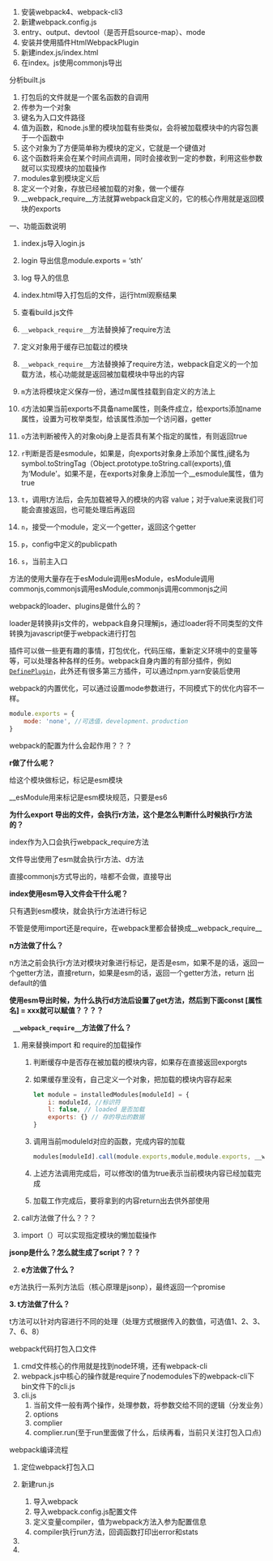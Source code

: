 1. 安装webpack4、webpack-cli3
2. 新建webpack.config.js
3. entry、output、devtool（是否开启source-map）、mode
4. 安装并使用插件HtmlWebpackPlugin
5. 新建index.js/index.html
6. 在index。js使用commonjs导出

分析built.js

1. 打包后的文件就是一个匿名函数的自调用
2. 传参为一个对象
3. 键名为入口文件路径
4. 值为函数，和node.js里的模块加载有些类似，会将被加载模块中的内容包裹于一个函数中
5. 这个对象为了方便简单称为模块的定义，它就是一个键值对
6. 这个函数将来会在某个时间点调用，同时会接收到一定的参数，利用这些参数就可以实现模块的加载操作
7. modules拿到模块定义后
8. 定义一个对象，存放已经被加载的对象，做一个缓存
9. __webpack_require__方法就算webpack自定义的，它的核心作用就是返回模块的exports





一、功能函数说明

1. index.js导入login.js 
2. login 导出信息module.exports = ‘sth’
3. log  导入的信息
4. index.html导入打包后的文件，运行html观察结果
5. 查看build.js文件
6. `__webpack_require__`方法替换掉了require方法



1. 定义对象用于缓存已加载过的模块
2. `__webpack_require__`方法替换掉了require方法，webpack自定义的一个加载方法，核心功能就是返回被加载模块中导出的内容
3. `m`方法将模块定义保存一份，通过m属性挂载到自定义的方法上
4. `d`方法如果当前exports不具备name属性，则条件成立，给exports添加name属性，设置为可枚举类型，给该属性添加一个访问器，getter
5. `o`方法判断被传入的对象obj身上是否具有某个指定的属性，有则返回true
6. `r`判断是否是esmodule，如果是，向exports对象身上添加个属性,j键名为symbol.toStringTag（Object.prototype.toString.call(exports),值为‘Module'。如果不是，在exports对象身上添加一个__esmodule属性，值为true
7. `t`，调用t方法后，会先加载被导入的模块的内容 value；对于value来说我们可能会直接返回，也可能处理后再返回
8. `n`，接受一个module，定义一个getter，返回这个getter
9. `p`，config中定义的publicpath
10. `s`，当前主入口

方法的使用大量存在于esModule调用esModule，esModule调用commonjs,commonjs调用esModule,commonjs调用commonjs之间





webpack的loader、plugins是做什么的？

loader是转换非js文件的，webpack自身只理解js，通过loader将不同类型的文件转换为javascript便于webpack进行打包

插件可以做一些更有趣的事情，打包优化，代码压缩，重新定义环境中的变量等等，可以处理各种各样的任务。webpack自身内置的有部分插件，例如[`DefinePlugin`](https://www.webpackjs.com/plugins/define-plugin)，此外还有很多第三方插件，可以通过npm.yarn安装后使用

webpack的内置优化，可以通过设置mode参数进行，不同模式下的优化内容不一样。

```javascript
module.exports = {
	mode: 'none', //可选值，development、production 
}
```

webpack的配置为什么会起作用？？？

**r做了什么呢？**

给这个模块做标记，标记是esm模块

__esModule用来标记是esm模块规范，只要是es6

**为什么export 导出的文件，会执行r方法，这个是怎么判断什么时候执行r方法的？**

index作为入口会执行webpack_require方法

文件导出使用了esm就会执行r方法、d方法

直接commonjs方式导出的，啥都不会做，直接导出

**index使用esm导入文件会干什么呢？**

只有遇到esm模块，就会执行r方法进行标记

不管是使用import还是require，在webpack里都会替换成__webpack_require__

**n方法做了什么？**

n方法之前会执行r方法对模块对象进行标记，是否是esm，如果不是的话，返回一个getter方法，直接return，如果是esm的话，返回一个getter方法，return 出default的值

**使用esm导出时候，为什么执行d方法后设置了get方法，然后到下面const [属性名] = xxx就可以赋值？？？？**

**` __webpack_require__`方法做了什么？**

1. 用来替换import 和 require的加载操作

   1. 判断缓存中是否存在被加载的模块内容，如果存在直接返回exporgts

   2. 如果缓存里没有，自己定义一个对象，把加载的模块内容存起来

      ```js
      let module = installedModules[moduleId] = {
          i: moduleId, //标识符
          l: false, // loaded 是否加载
          exports: {} // 存的导出的数据
      }
      ```

   3. 调用当前moduleId对应的函数，完成内容的加载

      ```js
      modules[moduleId].call(module.exports,module,module.exports, __webpack_require__)
      ```

   4. 上述方法调用完成后，可以修改l的值为true表示当前模块内容已经加载完成

   5. 加载工作完成后，要将拿到的内容return出去供外部使用

2. call方法做了什么？？？



1. import（）可以实现指定模块的懒加载操作

**jsonp是什么？怎么就生成了script？？？**

2. **e方法做了什么？**

e方法执行一系列方法后（核心原理是jsonp），最终返回一个promise

**3. t方法做了什么？**

t方法可以针对内容进行不同的处理（处理方式根据传入的数值，可选值1、2、3、7、6、8）



webpack代码打包入口文件

1. cmd文件核心的作用就是找到node环境，还有webpack-cli
2. webpack.js中核心的操作就是require了nodemodules下的webpack-cli下bin文件下的cli.js
3. cli.js
   1. 当前文件一般有两个操作，处理参数，将参数交给不同的逻辑（分发业务）
   2. options
   3. complier
   4. complier.run(至于run里面做了什么，后续再看，当前只关注打包入口点)

webpack编译流程

1. 定位webpack打包入口
2. 新建run.js
   1. 导入webpack
   2. 导入webpack.config.js配置文件
   3. 定义变量compiler，值为webpack方法入参为配置信息
   4. compiler执行run方法，回调函数打印出error和stats
3. 

1. 



